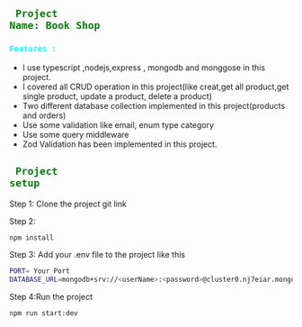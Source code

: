 ## <code style="color:green"> Project Name: Book Shop</code>


### <code style="color:aqua">Features  :</code>

- I use typescript ,nodejs,express , mongodb and monggose in this project.
- I covered all CRUD operation in this project(like creat,get all product,get single product, update a product, delete a product)
- Two different database collection implemented in this project(products and orders)
- Use some validation like email, enum type category 
- Use some query middleware
- Zod Validation has been implemented in this project.

## <code style="color:green"> Project setup</code>

Step 1:
Clone the project git link

Step 2:

```bash
npm install
```

Step 3:
Add your .env file to the project like this
```bash
PORT= Your Port
DATABASE_URL=mongodb+srv://<userName>:<password>@cluster0.nj7eiar.mongodb.net/?retryWrites=true&w=majority&appName=Cluster0
```

Step 4:Run the project
```bash
npm run start:dev
```